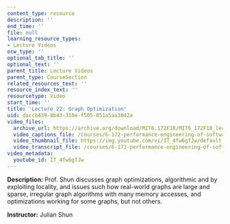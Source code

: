 ```yaml
---
content_type: resource
description: ''
end_time: ''
file: null
learning_resource_types:
- Lecture Videos
ocw_type: ''
optional_tab_title: ''
optional_text: ''
parent_title: Lecture Videos
parent_type: CourseSection
related_resources_text: ''
resource_index_text: ''
resourcetype: Video
start_time: ''
title: 'Lecture 22: Graph Optimization'
uid: daccb439-8b43-310e-f505-851a5aa3042a
video_files:
  archive_url: https://archive.org/download/MIT6.172F18/MIT6_172F18_lecture_22_300k.mp4
  video_captions_file: /courses/6-172-performance-engineering-of-software-systems-fall-2018/a2decd78003e5292a2e9ce2166f5c64d_IT_4fw6gfJw.vtt
  video_thumbnail_file: https://img.youtube.com/vi/IT_4fw6gfJw/default.jpg
  video_transcript_file: /courses/6-172-performance-engineering-of-software-systems-fall-2018/dae55ae9b84d6d1bcaa7f77c3963cd26_IT_4fw6gfJw.pdf
video_metadata:
  youtube_id: IT_4fw6gfJw
---
```


**Description:** Prof. Shun discusses graph optimizations, algorithmic and by exploiting locality, and issues such how real-world graphs are large and sparse, irregular graph algorithms with many memory accesses, and optimizations working for some graphs, but not others.

**Instructor:** Julian Shun



